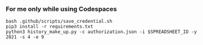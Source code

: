 ### For me only while using Codespaces

```
bash .github/scripts/save_credential.sh
pip3 install -r requirements.txt
python3 history_make_up.py -c authorization.json -i $SPREADSHEET_ID -y 2021 -s 4 -e 9
```
